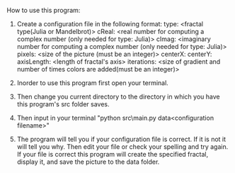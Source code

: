How to use this program:

1. Create a configuration file in the following format:
   type: <fractal type(Julia or Mandelbrot)>
   cReal: <real number for computing a complex number (only needed for type: Julia)>
   cImag: <imaginary number for computing a complex number (only needed for type: Julia)>
   pixels: <size of the picture (must be an integer)>
   centerX: <centerX value>
   centerY: <centery value>
   axisLength: <length of fractal's axis>
   iterations: <size of gradient and number of times colors are added(must be an integer)>

2. Inorder to use this program first open your terminal.
3. Then change you current directory to the directory in which you have this program's src folder saves.
4. Then input in your terminal "python src\main.py data\<configuration filename>"
5. The program will tell you if your configuration file is correct. If it is not it will tell you why. Then edit your file
or check your spelling and try again. If your file is correct this program will create the specified fractal,
display it, and save the picture to the data folder.

